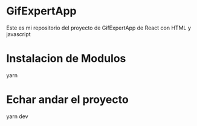 # GifExpertApp

Este es mi repositorio del proyecto de GifExpertApp de React con HTML y javascript

# Instalacion de Modulos

yarn 

# Echar andar el proyecto

yarn dev